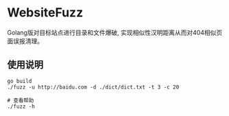 # WebsiteFuzz

Golang版对目标站点进行目录和文件爆破, 实现相似性汉明距离从而对404相似页面误报清理。

## 使用说明

```shell
go build
./fuzz -u http://baidu.com -d ./dict/dict.txt -t 3 -c 20

# 查看帮助
./fuzz -h
```